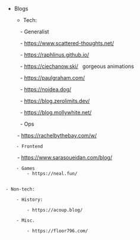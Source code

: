 
- Blogs
	- Tech:

	    - Generalist

	    - https://www.scattered-thoughts.net/

	    - https://raphlinus.github.io/

	    - https://ciechanow.ski/   gorgeous animations

	    - https://paulgraham.com/

	    - https://noidea.dog/

	    - https://blog.zerolimits.dev/

	    - https://blog.mollywhite.net/

	    - Ops

        - https://rachelbythebay.com/w/

	    - Frontend

        - https://www.sarasoueidan.com/blog/

	    - Games
		    - https://neal.fun/


	- Non-tech:

	    - History:

	        - https://acoup.blog/

	    - Misc.

	        - https://floor796.com/